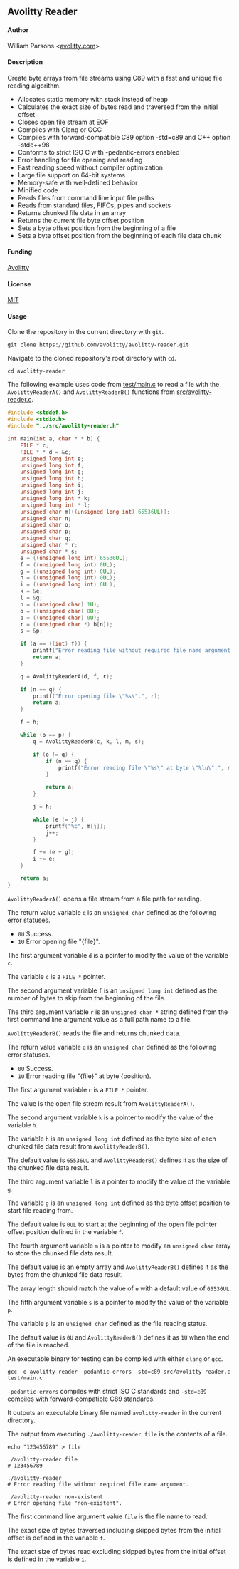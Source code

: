 ## Avolitty Reader

#### Author
William Parsons <[avolitty.com](https://avolitty.com/)>

#### Description
Create byte arrays from file streams using C89 with a fast and unique file reading algorithm.

- Allocates static memory with stack instead of heap
- Calculates the exact size of bytes read and traversed from the initial offset
- Closes open file stream at EOF
- Compiles with Clang or GCC
- Compiles with forward-compatible C89 option -std=c89 and C++ option -stdc++98
- Conforms to strict ISO C with -pedantic-errors enabled
- Error handling for file opening and reading
- Fast reading speed without compiler optimization
- Large file support on 64-bit systems
- Memory-safe with well-defined behavior
- Minified code
- Reads files from command line input file paths
- Reads from standard files, FIFOs, pipes and sockets
- Returns chunked file data in an array
- Returns the current file byte offset position
- Sets a byte offset position from the beginning of a file
- Sets a byte offset position from the beginning of each file data chunk

#### Funding
[Avolitty](https://avolitty.com/donate/)

#### License
[MIT](https://github.com/avolitty/avolitty-reader/blob/main/LICENSE)

#### Usage
Clone the repository in the current directory with `git`.

``` console
git clone https://github.com/avolitty/avolitty-reader.git
```

Navigate to the cloned repository's root directory with `cd`.

``` console
cd avolitty-reader
```

The following example uses code from [test/main.c](https://github.com/avolitty/avolitty-reader/blob/main/test/main.c) to read a file with the `AvolittyReaderA()` and `AvolittyReaderB()` functions from [src/avolitty-reader.c](https://github.com/avolitty/avolitty-reader/blob/main/src/avolitty-reader.c).

``` c
#include <stddef.h>
#include <stdio.h>
#include "../src/avolitty-reader.h"

int main(int a, char * * b) {
	FILE * c;
	FILE * * d = &c;
	unsigned long int e;
	unsigned long int f;
	unsigned long int g;
	unsigned long int h;
	unsigned long int i;
	unsigned long int j;
	unsigned long int * k;
	unsigned long int * l;
	unsigned char m[((unsigned long int) 65536UL)];
	unsigned char n;
	unsigned char o;
	unsigned char p;
	unsigned char q;
	unsigned char * r;
	unsigned char * s;
	e = ((unsigned long int) 65536UL);
	f = ((unsigned long int) 0UL);
	g = ((unsigned long int) 0UL);
	h = ((unsigned long int) 0UL);
	i = ((unsigned long int) 0UL);
	k = &e;
	l = &g;
	n = ((unsigned char) 1U);
	o = ((unsigned char) 0U);
	p = ((unsigned char) 0U);
	r = ((unsigned char *) b[n]);
	s = &p;

	if (a == ((int) f)) {
		printf("Error reading file without required file name argument.", r);
		return a;
	}

	q = AvolittyReaderA(d, f, r);

	if (n == q) {
		printf("Error opening file \"%s\".", r);
		return a;
	}

	f = h;

	while (o == p) {
		q = AvolittyReaderB(c, k, l, m, s);

		if (o != q) {
			if (n == q) {
				printf("Error reading file \"%s\" at byte \"%lu\".", r, f);
			}

			return a;
		}

		j = h;

		while (e != j) {
			printf("%c", m[j]);
			j++;
		}

		f += (e + g);
		i += e;
	}

	return a;
}
```

`AvolittyReaderA()` opens a file stream from a file path for reading.

The return value variable `q` is an `unsigned char` defined as the following error statuses.

- `0U` Success.
- `1U` Error opening file "{file}".

The first argument variable `d` is a pointer to modify the value of the variable `c`.

The variable `c` is a `FILE *` pointer.

The second argument variable `f` is an `unsigned long int` defined as the number of bytes to skip from the beginning of the file.

The third argument variable `r` is an `unsigned char *` string defined from the first command line argument value as a full path name to a file.

`AvolittyReaderB()` reads the file and returns chunked data.

The return value variable `q` is an `unsigned char` defined as the following error statuses.

- `0U` Success.
- `1U` Error reading file "{file}" at byte {position}.

The first argument variable `c` is a `FILE *` pointer.

The value is the open file stream result from `AvolittyReaderA()`.

The second argument variable `k` is a pointer to modify the value of the variable `h`.

The variable `h` is an `unsigned long int` defined as the byte size of each chunked file data result from `AvolittyReaderB()`.

The default value is `65536UL` and `AvolittyReaderB()` defines it as the size of the chunked file data result.

The third argument variable `l` is a pointer to modify the value of the variable `g`.

The variable `g` is an `unsigned long int` defined as the byte offset position to start file reading from.

The default value is `0UL` to start at the beginning of the open file pointer offset position defined in the variable `f`.

The fourth argument variable `m` is a pointer to modify an `unsigned char` array to store the chunked file data result.

The default value is an empty array and `AvolittyReaderB()` defines it as the bytes from the chunked file data result.

The array length should match the value of `e` with a default value of `65536UL`.

The fifth argument variable `s` is a pointer to modify the value of the variable `p`.

The variable `p` is an `unsigned char` defined as the file reading status.

The default value is `0U` and `AvolittyReaderB()` defines it as `1U` when the end of the file is reached.

An executable binary for testing can be compiled with either `clang` or `gcc`.

``` console
gcc -o avolitty-reader -pedantic-errors -std=c89 src/avolitty-reader.c test/main.c
```

`-pedantic-errors` compiles with strict ISO C standards and `-std=c89` compiles with forward-compatible C89 standards.

It outputs an executable binary file named `avolitty-reader` in the current directory.

The output from executing `./avolitty-reader file` is the contents of a file.

``` console
echo "123456789" > file

./avolitty-reader file
# 123456789

./avolitty-reader
# Error reading file without required file name argument.

./avolitty-reader non-existent
# Error opening file "non-existent".
```

The first command line argument value `file` is the file name to read.

The exact size of bytes traversed including skipped bytes from the initial offset is defined in the variable `f`.

The exact size of bytes read excluding skipped bytes from the initial offset is defined in the variable `i`.
